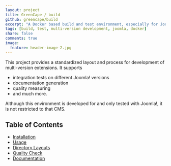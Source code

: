```yaml
---
layout: project
title: GreenCape / build
github: greencape/build
excerpt: "A Docker based build and test environment, especially for Joomla!."
tags: [build, test, multi-version development, joomla, docker]
share: false
comments: true
image:
  feature: header-image-2.jpg
---
```


This project provides a standardized layout and process for development of multi-version
extensions. It supports

  - integration tests on different Joomla! versions
  - documentation generation
  - quality measuring
  - and much more.

Although this environment is developed for and only tested with Joomla!, it is not restricted
to that CMS.

## Table of Contents

  - [Installation](/build/installation/)
  - [Usage](/build/usage/)
  - [Directory Layouts](/build/directories)
  - [Quality Check](/build/quality)
  - [Documentation](/build/documentation)
  
